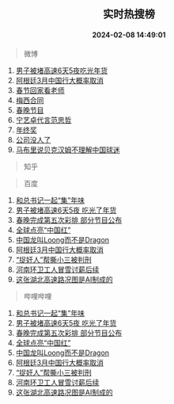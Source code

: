 <div align="center"><h2>实时热搜榜</h2><h4>2024-02-08 14:49:01</h4></div>

> 微博  

1. [男子被堵高速6天5夜吃光年货](https://s.weibo.com/weibo?q=%23%E7%94%B7%E5%AD%90%E8%A2%AB%E5%A0%B5%E9%AB%98%E9%80%9F6%E5%A4%A95%E5%A4%9C%E5%90%83%E5%85%89%E5%B9%B4%E8%B4%A7%23&t=31&band_rank=1&Refer=top)<br />
2. [阿根廷3月中国行大概率取消](https://s.weibo.com/weibo?q=%23%E9%98%BF%E6%A0%B9%E5%BB%B73%E6%9C%88%E4%B8%AD%E5%9B%BD%E8%A1%8C%E5%A4%A7%E6%A6%82%E7%8E%87%E5%8F%96%E6%B6%88%23&t=31&band_rank=2&Refer=top)<br />
3. [春节回家看老师](https://s.weibo.com/weibo?q=%23%E6%98%A5%E8%8A%82%E5%9B%9E%E5%AE%B6%E7%9C%8B%E8%80%81%E5%B8%88%23&t=31&band_rank=3&Refer=top)<br />
4. [梅西合同](https://s.weibo.com/weibo?q=%E6%A2%85%E8%A5%BF%E5%90%88%E5%90%8C&t=31&band_rank=4&Refer=top)<br />
5. [春晚节目](https://s.weibo.com/weibo?q=%E6%98%A5%E6%99%9A%E8%8A%82%E7%9B%AE&t=31&band_rank=5&Refer=top)<br />
6. [宁艺卓代言范思哲](https://s.weibo.com/weibo?q=%E5%AE%81%E8%89%BA%E5%8D%93%E4%BB%A3%E8%A8%80%E8%8C%83%E6%80%9D%E5%93%B2&t=31&band_rank=6&Refer=top)<br />
7. [年终奖](https://s.weibo.com/weibo?q=%E5%B9%B4%E7%BB%88%E5%A5%96&t=31&band_rank=7&Refer=top)<br />
8. [公司没人了](https://s.weibo.com/weibo?q=%E5%85%AC%E5%8F%B8%E6%B2%A1%E4%BA%BA%E4%BA%86&t=31&band_rank=8&Refer=top)<br />
9. [马布里说贝克汉姆不理解中国球迷](https://s.weibo.com/weibo?q=%23%E9%A9%AC%E5%B8%83%E9%87%8C%E8%AF%B4%E8%B4%9D%E5%85%8B%E6%B1%89%E5%A7%86%E4%B8%8D%E7%90%86%E8%A7%A3%E4%B8%AD%E5%9B%BD%E7%90%83%E8%BF%B7%23&t=31&band_rank=9&Refer=top)<br />

> 知乎  


> 百度  

1. [和总书记一起“集”年味](https://www.baidu.com/s?wd=%E5%92%8C%E6%80%BB%E4%B9%A6%E8%AE%B0%E4%B8%80%E8%B5%B7%E2%80%9C%E9%9B%86%E2%80%9D%E5%B9%B4%E5%91%B3&sa=fyb_news&rsv_dl=fyb_news)<br />
2. [男子被堵高速6天5夜 吃光了年货](https://www.baidu.com/s?wd=%E7%94%B7%E5%AD%90%E8%A2%AB%E5%A0%B5%E9%AB%98%E9%80%9F6%E5%A4%A95%E5%A4%9C+%E5%90%83%E5%85%89%E4%BA%86%E5%B9%B4%E8%B4%A7&sa=fyb_news&rsv_dl=fyb_news)<br />
3. [春晚完成第五次彩排 部分节目公布](https://www.baidu.com/s?wd=%E6%98%A5%E6%99%9A%E5%AE%8C%E6%88%90%E7%AC%AC%E4%BA%94%E6%AC%A1%E5%BD%A9%E6%8E%92+%E9%83%A8%E5%88%86%E8%8A%82%E7%9B%AE%E5%85%AC%E5%B8%83&sa=fyb_news&rsv_dl=fyb_news)<br />
4. [全球点亮“中国红”](https://www.baidu.com/s?wd=%E5%85%A8%E7%90%83%E7%82%B9%E4%BA%AE%E2%80%9C%E4%B8%AD%E5%9B%BD%E7%BA%A2%E2%80%9D&sa=fyb_news&rsv_dl=fyb_news)<br />
5. [中国龙叫Loong而不是Dragon](https://www.baidu.com/s?wd=%E4%B8%AD%E5%9B%BD%E9%BE%99%E5%8F%ABLoong%E8%80%8C%E4%B8%8D%E6%98%AFDragon&sa=fyb_news&rsv_dl=fyb_news)<br />
6. [阿根廷3月中国行大概率取消](https://www.baidu.com/s?wd=%E9%98%BF%E6%A0%B9%E5%BB%B73%E6%9C%88%E4%B8%AD%E5%9B%BD%E8%A1%8C%E5%A4%A7%E6%A6%82%E7%8E%87%E5%8F%96%E6%B6%88&sa=fyb_news&rsv_dl=fyb_news)<br />
7. [“捉奸人”帮撕小三被判刑](https://www.baidu.com/s?wd=%E2%80%9C%E6%8D%89%E5%A5%B8%E4%BA%BA%E2%80%9D%E5%B8%AE%E6%92%95%E5%B0%8F%E4%B8%89%E8%A2%AB%E5%88%A4%E5%88%91&sa=fyb_news&rsv_dl=fyb_news)<br />
8. [河南环卫工人冒雪讨薪后续](https://www.baidu.com/s?wd=%E6%B2%B3%E5%8D%97%E7%8E%AF%E5%8D%AB%E5%B7%A5%E4%BA%BA%E5%86%92%E9%9B%AA%E8%AE%A8%E8%96%AA%E5%90%8E%E7%BB%AD&sa=fyb_news&rsv_dl=fyb_news)<br />
9. [这张湖北高速路况图是AI制成的](https://www.baidu.com/s?wd=%E8%BF%99%E5%BC%A0%E6%B9%96%E5%8C%97%E9%AB%98%E9%80%9F%E8%B7%AF%E5%86%B5%E5%9B%BE%E6%98%AFAI%E5%88%B6%E6%88%90%E7%9A%84&sa=fyb_news&rsv_dl=fyb_news)<br />

> 哔哩哔哩  

1. [和总书记一起“集”年味](https://www.baidu.com/s?wd=%E5%92%8C%E6%80%BB%E4%B9%A6%E8%AE%B0%E4%B8%80%E8%B5%B7%E2%80%9C%E9%9B%86%E2%80%9D%E5%B9%B4%E5%91%B3&sa=fyb_news&rsv_dl=fyb_news)<br />
2. [男子被堵高速6天5夜 吃光了年货](https://www.baidu.com/s?wd=%E7%94%B7%E5%AD%90%E8%A2%AB%E5%A0%B5%E9%AB%98%E9%80%9F6%E5%A4%A95%E5%A4%9C+%E5%90%83%E5%85%89%E4%BA%86%E5%B9%B4%E8%B4%A7&sa=fyb_news&rsv_dl=fyb_news)<br />
3. [春晚完成第五次彩排 部分节目公布](https://www.baidu.com/s?wd=%E6%98%A5%E6%99%9A%E5%AE%8C%E6%88%90%E7%AC%AC%E4%BA%94%E6%AC%A1%E5%BD%A9%E6%8E%92+%E9%83%A8%E5%88%86%E8%8A%82%E7%9B%AE%E5%85%AC%E5%B8%83&sa=fyb_news&rsv_dl=fyb_news)<br />
4. [全球点亮“中国红”](https://www.baidu.com/s?wd=%E5%85%A8%E7%90%83%E7%82%B9%E4%BA%AE%E2%80%9C%E4%B8%AD%E5%9B%BD%E7%BA%A2%E2%80%9D&sa=fyb_news&rsv_dl=fyb_news)<br />
5. [中国龙叫Loong而不是Dragon](https://www.baidu.com/s?wd=%E4%B8%AD%E5%9B%BD%E9%BE%99%E5%8F%ABLoong%E8%80%8C%E4%B8%8D%E6%98%AFDragon&sa=fyb_news&rsv_dl=fyb_news)<br />
6. [阿根廷3月中国行大概率取消](https://www.baidu.com/s?wd=%E9%98%BF%E6%A0%B9%E5%BB%B73%E6%9C%88%E4%B8%AD%E5%9B%BD%E8%A1%8C%E5%A4%A7%E6%A6%82%E7%8E%87%E5%8F%96%E6%B6%88&sa=fyb_news&rsv_dl=fyb_news)<br />
7. [“捉奸人”帮撕小三被判刑](https://www.baidu.com/s?wd=%E2%80%9C%E6%8D%89%E5%A5%B8%E4%BA%BA%E2%80%9D%E5%B8%AE%E6%92%95%E5%B0%8F%E4%B8%89%E8%A2%AB%E5%88%A4%E5%88%91&sa=fyb_news&rsv_dl=fyb_news)<br />
8. [河南环卫工人冒雪讨薪后续](https://www.baidu.com/s?wd=%E6%B2%B3%E5%8D%97%E7%8E%AF%E5%8D%AB%E5%B7%A5%E4%BA%BA%E5%86%92%E9%9B%AA%E8%AE%A8%E8%96%AA%E5%90%8E%E7%BB%AD&sa=fyb_news&rsv_dl=fyb_news)<br />
9. [这张湖北高速路况图是AI制成的](https://www.baidu.com/s?wd=%E8%BF%99%E5%BC%A0%E6%B9%96%E5%8C%97%E9%AB%98%E9%80%9F%E8%B7%AF%E5%86%B5%E5%9B%BE%E6%98%AFAI%E5%88%B6%E6%88%90%E7%9A%84&sa=fyb_news&rsv_dl=fyb_news)<br />
